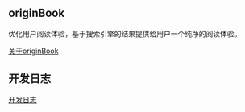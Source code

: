 ## originBook

优化用户阅读体验，基于搜索引擎的结果提供给用户一个纯净的阅读体验。

[关于originBook](https://www.wolai.com/54qV2w21C6nELHSFCKtFPq)

## 开发日志

[开发日志](https://www.wolai.com/76NACoxX8E7euGKUeHG4Y5?theme=light)

## 